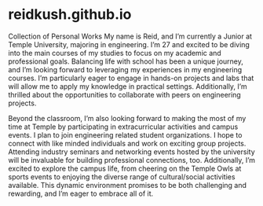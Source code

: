 # reidkush.github.io
Collection of Personal Works
My name is Reid, and I’m currently a Junior at Temple University, majoring in engineering. I’m 27 and excited to be diving into the main courses of my studies to focus on my academic and professional goals. Balancing life with school has been a unique journey, and I’m looking forward to leveraging my experiences in my engineering courses. I’m particularly eager to engage in hands-on projects and labs that will allow me to apply my knowledge in practical settings. Additionally, I’m thrilled about the opportunities to collaborate with peers on engineering projects.

Beyond the classroom, I’m also looking forward to making the most of my time at Temple by participating in extracurricular activities and campus events. I plan to join engineering related student organizations. I hope to connect with like minded individuals and work on exciting group projects. Attending industry seminars and networking events hosted by the university will be invaluable for building professional connections, too. Additionally, I’m excited to explore the campus life, from cheering on the Temple Owls at sports events to enjoying the diverse range of cultural/social activities available. This dynamic environment promises to be both challenging and rewarding, and I’m eager to embrace all of it.
